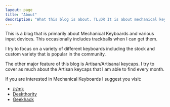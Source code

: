 ```yaml
---
layout: page
title: "About"
description: "What this blog is about. TL;DR It is about mechanical keyboards and artisan keycaps."
---
```

This is a blog that is primarily about Mechanical Keyboards and various input devices. This occasionally includes trackballs when I can get them.

I try to focus on a variety of different keyboards including the stock and custom variety that is popular in the community.

The other major feature of this blog is Artisan/Artisanal keycaps. I try to cover as much about the Artisan keycaps that I am able to find every month. 

If you are interested in Mechanical Keyboards I suggest you visit:

* [/r/mk](https://reddit.com/r/mechanicalkeyboards) 
* [Deskthority](http://deskthority.net/)
* [Geekhack](http://geekhack.org/)
